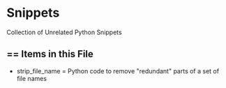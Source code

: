 # Snippets
Collection of Unrelated Python Snippets

## == Items in this File
 - strip_file_name = Python code to remove "redundant" parts of a set of file names
